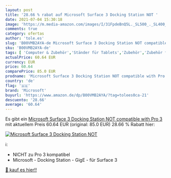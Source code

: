 ```yaml
---
layout: post
title: '28.66 % rabat auf Microsoft Surface 3 Docking Station NOT '
date: 2021-07-04 15:30:18
image: 'https://m.media-amazon.com/images/I/31FpdeBnQ5L._SL500_._SL400_.jpg'
comments: true
category: ofertas
author: 'tole.es'
slug: 'B00VMB2AYA-de Microsoft Surface 3 Docking Station NOT compatible with Pro 3'
sku: 'B00VMB2AYA-de'
tags: [ 'Computer & Zubehör','Ständer für Tablets','Zubehör','Zubehör für Tablets','microsoft', ]
actualPrice: 60.64 EUR
currency: EUR
price: 60.64
comparePrice: 85.0 EUR
prodname: 'Microsoft Surface 3 Docking Station NOT compatible with Pro 3'
country: 'de'
flag: '🇩🇪'
brand: 'Microsoft'
buyurl: 'https://www.amazon.de/dp/B00VMB2AYA/?tag=tolees0ca-21'
descuento: '28.66'
average: '60.64'
---
```


Es gibt ein [Microsoft Surface 3 Docking Station NOT compatible with Pro 3](https://www.amazon.de/dp/B00VMB2AYA/?tag=tolees0ca-21) mit aktuellem Preis 60.64 EUR (original: 85.0 EUR) 28.66 % Rabatt hier:

[![Microsoft Surface 3 Docking Station NOT ](https://m.media-amazon.com/images/I/31FpdeBnQ5L._SL500_._SL400_.jpg)](https://www.amazon.de/dp/B00VMB2AYA/?tag=tolees0ca-21)

ℹ️:

- NICHT zu Pro 3 kompatibel
- Microsoft - Docking Station - GigE - für Surface 3

[🛒 kauf es hier!!](https://www.amazon.de/dp/B00VMB2AYA/?tag=tolees0ca-21)
